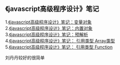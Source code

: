 ﻿## 《javascript高级程序设计》笔记
 
1.[《javascript高级程序设计》笔记：变量对象](https://github.com/liudd596/README.md/issues/4)   
2.[《javascript高级程序设计》笔记：内置对象](https://github.com/liudd596/README.md/issues/3)  
3.[《javascript高级程序设计》笔记：预解析](https://github.com/liudd596/README.md/issues/5)   
4.[《javascript高级程序设计》笔记： 引用类型 Array类型](https://github.com/liudd596/README.md/issues/1)   
5.[《javascript高级程序设计》笔记： 引用类型 Function](https://github.com/liudd596/README.md/issues/2)   


刘丹丹较好的很简单